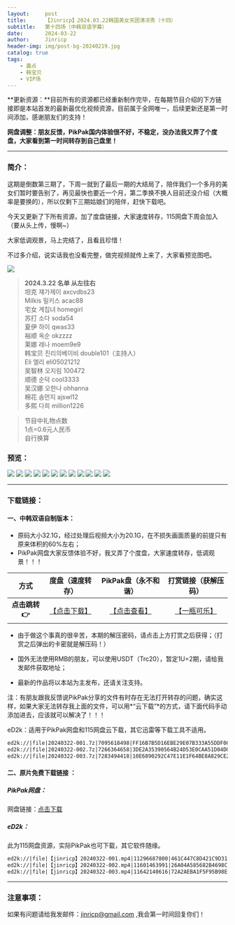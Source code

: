 ```yaml
---
layout:     post
title:      【Jinricp】2024.03.22韩国美女天团清凉秀（十四）
subtitle:   第十四场（中韩双语字幕）
date:       2024-03-22
author:     Jinricp
header-img: img/post-bg-20240219.jpg
catalog: true
tags:
    - 露点
    - 韩宝贝
    - VIP场
---
```


**更新资源：**目前所有的资源都已经重新制作完毕，在每期节目介绍的下方链接即是本站首发的最新最优化视频资源，目前属于全网唯一，后续更新还是第一时间添加，感谢朋友们的支持！

**网盘调整：朋友反馈，PikPak国内体验很不好，不稳定，没办法我又弄了个度盘，大家看到第一时间转存到自己盘里！**

---

### 简介：

这期是倒数第三期了，下周一就到了最后一期的大结局了，陪伴我们一个多月的美女们暂时要告别了，再见最快也要近一个月，第二季换不换人目前还没介绍（大概率是要换的），所以仅剩下三期姑娘们的陪伴，赶快下载吧。

今天又更新了下所有资源，加了度盘链接，大家速度转存，115网盘下周会加入（要从头上传，慢啊~）

大家低调观景，马上完结了，且看且珍惜！

不过多介绍，说实话我也没看完整，做完视频就传上来了，大家看预览图吧。

![](https://www.imgccc.com/2024/03/23/55f718e52564b.png)

> **2024.3.22 名单 从左往右**<br>
>坦克 쟤가제이 axcvdbs23<br>
>Milkis 밀키스 acac88<br>
>宅女 계집녀 homegirl<br>
>苏打 소다 soda54<br>
>夏伊 하이 qwas33<br>
>裕顺 옥순 okzzzz<br>
>莱娜 레나 moem9e9<br>
>韩宝贝 진리의베이비 double101（主持人）<br>
>Eli 엘리 eli05021212<br>
>吴智林 오지림 100472<br>
>顺德 순덕 cool3333<br>
>吴汉娜 오한나 ohhanna<br>
>棉花 솜먼지 ajswl12<br>
>多熙 다희 million1226<br>

>节目中礼物点数<br>
>1点=0.6元人民币<br>
>自行换算<br>

### 预览：

![](https://www.imgccc.com/2024/03/23/0716a5d671a61.jpg)
![](https://www.imgccc.com/2024/03/23/a42fde961ab05.jpg)
![](https://www.imgccc.com/2024/03/23/ec7128306aff2.jpg)
![](https://www.imgccc.com/2024/03/23/88dca654685b6.gif)
![](https://www.imgccc.com/2024/03/23/4e0680c79987f.gif)
![](https://www.imgccc.com/2024/03/23/6cf3a7d935e12.gif)
![](https://www.imgccc.com/2024/03/23/cf62db24e3e10.gif)
![](https://www.imgccc.com/2024/03/23/a4d106455ab01.gif)
![](https://www.imgccc.com/2024/03/23/9321397055382.gif)
![](https://www.imgccc.com/2024/03/23/930eaa468d571.gif)
![](https://www.imgccc.com/2024/03/23/6f5fb5a063e11.gif)
![](https://www.imgccc.com/2024/03/23/c393507e57d9b.gif)

------

### 下载链接：

#### 一、中韩双语自制版本：

+ 原码大小32.1G，经过处理后视频大小为20.1G，在不损失画面质量的前提只有原来体积的60%左右；
+ PikPak网盘大家反馈体验不好，我又弄了个度盘，大家速度转存，低调观景！！！

|     方式      |                       度盘（速度转存）                       |                     PikPak盘（永不和谐）                     |                   打赏链接（获解压码）                   |
| :-----------: | :----------------------------------------------------------: | :----------------------------------------------------------: | :------------------------------------------------------: |
| **点击跳转👉** | [【点击下载】](https://pan.baidu.com/s/1yGniRfsfdNBCaqCyc5TjRw?pwd=8888) | [【点击查看】](https://mypikpak.com/s/VNteByrhq6dauNnui39wG1EBo1) | [【一瓶可乐】](https://kkl.mileifk.com/details/79EBCFE1) |


+ 由于做这个事真的很辛苦，本期的解压密码，请点击上方打赏之后获得；（打赏之后弹出的卡密就是解压码！）

+ 国外无法使用RMB的朋友，可以使用USDT（Trc20），暂定1U=2期，请给我发邮件获取地址；

+ 最新的作品将以本站为主发布，还请关注支持。

注：有朋友跟我反馈说PikPak分享的文件有时存在无法打开转存的问题，确实这样，如果大家无法转存我上面的文件，可以用*“云下载”*的方式，请下面代码手动添加进去，应该就可以解决了！！！

eD2k：适用于PikPak网盘和115网盘云下载，其它迅雷等下载工具不适用。

  ```txt
ed2k://|file|20240322-001.7z|7095618498|FF16B7B5D16EBE29E07B333A55DDF0CB|/
ed2k://|file|20240322-002.7z|7266364658|3DE2A35390564B24D53E0CAA51D04D0C|/
ed2k://|file|20240322-003.7z|7283494418|10E6890292C47E11E1F64BE8A829CE22|/
  ```



#### 二、原片免费下载链接 ：

##### PikPak网盘：

网盘链接：[点击下载](https://mypikpak.com/s/VNteD4XYJ4F4lP-wX1eUwVReo1)

##### eD2k：

此为115网盘资源，实际PikPak也可下载，其它软件随缘。

```txt
ed2k://|file|【jinricp】20240322-001.mp4|11296687800|461C447C8D421C9D3184EE37B3C166F3|/
ed2k://|file|【jinricp】20240322-002.mp4|11601463991|26A04A585682B4698C1FBB7FAEDA4283|/
ed2k://|file|【jinricp】20240322-003.mp4|11642140616|72A2AEBA1F5F95B98E5F2E23724FD061|/
```

------

### 注意事项：


如果有问题请给我发邮件：jinricp@gmail.com ,我会第一时间回复你们！